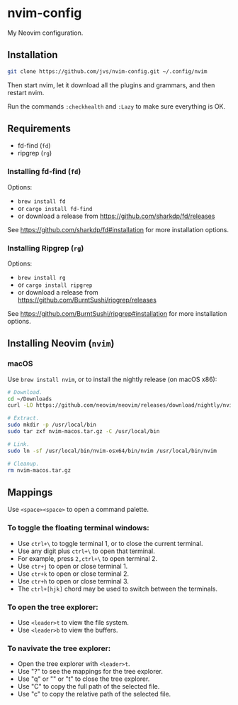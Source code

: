 # nvim-config

My Neovim configuration.


## Installation

```bash
git clone https://github.com/jvs/nvim-config.git ~/.config/nvim
```

Then start nvim, let it download all the plugins and grammars, and then restart
nvim.

Run the commands `:checkhealth` and `:Lazy` to make sure everything is OK.


## Requirements

* fd-find (`fd`)
* ripgrep (`rg`)


### Installing fd-find (`fd`)

Options:
* `brew install fd`
* or `cargo install fd-find`
* or download a release from https://github.com/sharkdp/fd/releases

See https://github.com/sharkdp/fd#installation for more installation options.


### Installing Ripgrep (`rg`)

Options:
* `brew install rg`
* or `cargo install ripgrep`
* or download a release from https://github.com/BurntSushi/ripgrep/releases

See https://github.com/BurntSushi/ripgrep#installation for more installation options.


## Installing Neovim (`nvim`)

### macOS

Use `brew install nvim`, or to install the nightly release (on macOS x86):

```bash
# Download.
cd ~/Downloads
curl -LO https://github.com/neovim/neovim/releases/download/nightly/nvim-macos.tar.gz

# Extract.
sudo mkdir -p /usr/local/bin
sudo tar zxf nvim-macos.tar.gz -C /usr/local/bin

# Link.
sudo ln -sf /usr/local/bin/nvim-osx64/bin/nvim /usr/local/bin/nvim

# Cleanup.
rm nvim-macos.tar.gz
```

## Mappings

Use `<space><space>` to open a command palette.


### To toggle the floating terminal windows:
  - Use `ctrl+\` to toggle terminal 1, or to close the current terminal.
  - Use any digit plus `ctrl+\` to open that terminal.
  - For example, press `2,ctrl+\` to open terminal 2.
  - Use `ctr+j` to open or close terminal 1.
  - Use `ctr+k` to open or close terminal 2.
  - Use `ctr+h` to open or close terminal 3.
  - The `ctrl+[hjk]` chord may be used to switch between the terminals.


### To open the tree explorer:
  - Use `<leader>t` to view the file system.
  - Use `<leader>b` to view the buffers.


### To navivate the tree explorer:
  - Open the tree explorer with `<leader>t`.
  - Use "?" to see the mappings for the tree explorer.
  - Use "q" or "<esc>" or "<leader>t" to close the tree explorer.
  - Use "C" to copy the full path of the selected file.
  - Use "c" to copy the relative path of the selected file.
